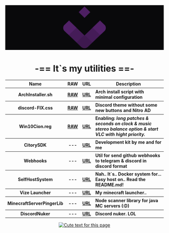 <img src="https://raw.githubusercontent.com/Delta-Factory/.github/refs/heads/main/profile/img/Project_Void.png" alt="Project~Void background">

<h1 align="center">-== It`s my utilities ==-</h1>

<table align="center">
    <tr>
        <th>Name
        <th>RAW
        <th>URL
        <th>Description
    </tr>
    <tr>
        <th>ArchInstaller.sh
        <th><a target="_blank" href="https://raw.githubusercontent.com/Nionim/Citory_Utils/refs/heads/master/utils/linux/arch/installer.sh">RAW</a>
        <th><a target="_blank" href="./utils/linux/arch/installer.sh">URL</a>
        <th align="left">Arch install script with minimal configuration
    </tr>
    <tr>
        <th>discord-FIX.css
        <th><a target="_blank" href="https://github.com/Nionim/Citory_Utils/raw/refs/heads/master/utils/discord/themes/discord.fix.css">RAW</a>
        <th><a target="_blank" href="./utils/discord/themes/discord.fix.css">URL</a>
        <th align="left">Discord theme without some new buttons and Nitro AD
    </tr>
    <tr>
        <th>Win10Cion.reg
        <th><a target="_blank" href="https://raw.githubusercontent.com/Nionim/Citory_Utils/refs/heads/master/utils/windows/regs/win.10.cion.reg">RAW</a>
        <th><a target="_blank" href="./utils/windows/regs/win.10.cion.reg">URL</a>
        <th align="left">Enabling: <i>long patches & seconds on clock & music stereo balance option & start VLC with hight priority.</i>
    </tr>
    <tr>
        <th>CitorySDK
        <th>---
        <th><a target="_blank" href="https://github.com/Delta-Factory/CitorySDK">URL</a>
        <th align="left">Development kit by me and for me</i>
    </tr>
    <tr>
        <th>Webhooks
        <th>---
        <th><a href="https://github.com/Nionim/Webhooks">URL</a>
        <th align="left">Util for send github webhooks to telegram & discord in discord format</i>
    </tr>
    <tr>
        <th>SelfHostSystem
        <th>---
        <th><a target="_blank" href="https://github.com/Nionim/SelfHostSystem">URL</a>
        <th align="left">Nah.. It`s.. Docker system for... Easy host on.. Read the README.md!</i>
    </tr>
    <tr>
        <th>Vize Launcher
        <th>---
        <th><a target="_blank" href="https://github.com/Nionim/VizeLauncher">URL</a>
        <th align="left">My minecraft launcher..</i>
    </tr>
    <tr>
        <th>MinecraftServerPingerLib
        <th>---
        <th><a target="_blank" href="https://github.com/Delta-Factory/MinecraftServerPingerLib">URL</a>
        <th align="left">Node scanner library for java MC servers (:D)</i>
    </tr>
    <tr>
        <th>DiscordNuker
        <th>---
        <th><a target="_blank" href="https://github.com/TheVoid-KTS2k/DiscordNuker">URL</a>
        <th align="left">Discord nuker. LOL</i>
    </tr>
</table>

<p align="center">
	<a target="_blank" href="https://t.me/LOWcitory" target="_blank">
		<img alt="Cute text for this page", src="https://readme-typing-svg.demolab.com?font=Comic+Sans+MS&size=31&pause=125&color=8518F7&center=true&vCenter=true&width=435&separator=%3C&lines=%3E+%24+DeltaCion%3C%3E+I+love+GMA%3C%3E+Lmao%3C%3E+Just+use+it+if+u+need%3C%3E+Bruh...%3C%3E+Try+not+die%3C;%3C...+so+sad..">
	</a>
</p>
